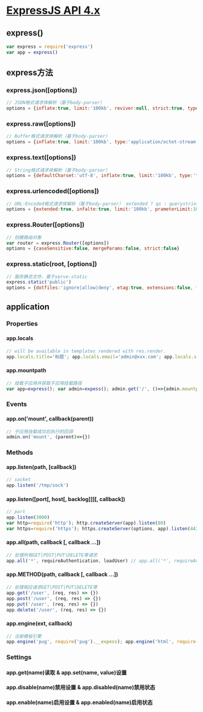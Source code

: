 # [ExpressJS API 4.x](https://expressjs.com/en/4x/api.html)

## express()

```js
var express = require('express')
var app = express()
```

## express方法

### express.json([options])

```js
// JSON格式请求体解析（基于body-parser）
options = {inflate:true, limit:'100kb', reviver:null, strict:true, type:'application/json', verify:undefined}
```

### express.raw([options])

```js
// Buffer格式请求体解析（基于body-parser）
options = {inflate:true, limit:'100kb', type:'application/octet-stream', verify:undefined}
```

### express.text([options])

```js
// String格式请求体解析（基于body-parser）
options = {defaultCharset:'utf-8', inflate:true, limit:'100kb', type:'text/plain', verify:undefined}
```

### express.urlencoded([options])

```js
// URL-Encoded格式请求体解析（基于body-parser） extended ? qs : querystring
options = {extended:true, infalte:true, limit:'100kb', prameterLimit:1000, type:'application/x-www-form-urlencoded', verify:undefined}
```

### express.Router([options])

```js
// 创建路由对象
var router = express.Router([options])
options = {caseSensitive:false, mergeParams:false, strict:false}
```

### express.static(root, [options])

```js
// 服务静态文件，基于serve-static
express.static('public')
options = {dotfiles:'ignore|allow|deny', etag:true, extensions:false, fallthrough:true, immutable:false, index:'index.html', lastModified:true, maxAge:0, redirect:true, setHeaders: undefined}
```

## application

### Properties

#### app.locals

```js
// will be available in templates rendered with res.render.
app.locals.title='标题'; app.locals.email='admin@xxx.com'; app.locals.strftime=require('strftime')
```

#### app.mountpath

```js
// 挂载子应用并获取子应用挂载路径 
var app=express(); var admin=expess(); admin.get('/', ()=>{admin.mountpath}); app.use('/admin', admin);
```

### Events

#### app.on('mount', callback(parent))

```js
// 子应用挂载成功后执行的回调
admin.on('mount', (parent)=>{})
```

### Methods

#### app.listen(path, [callback])

```js
// socket
app.listen('/tmp/sock')
```

#### app.listen([port[, host[, backlog]]][, callback])

```js
// port
app.listen(3000)
var http=require('http'); http.createServer(app).listen(80)
var https=require('https'); https.createServer(options, app).listen(443)
```

#### app.all(path, callback [, callback ...])

```js
// 处理所有GET|POST|PUT|DELETE等请求
app.all('*', requireAuthentication, loadUser) // app.all('*', requireAuthentication);app.all('*', loadUser)
```

#### app.METHOD(path, callback [, callback ...])

```js
// 处理相应请求GET|POST|PUT|DELETE等
app.get('/user', (req, res) => {})
app.post('/user', (req, res) => {})
app.put('/user', (req, res) => {})
app.delete('/user', (req, res) => {})
```

#### app.engine(ext, callback)

```js
// 注册模板引擎
app.engine('pug', require('pug').__expess); app.engine('html', require('ejs').renderFile)
```

### Settings

#### app.get(name)读取 & app.set(name, value)设置

#### app.disable(name)禁用设置 & app.disabled(name)禁用状态

#### app.enable(name)启用设置 & app.enabled(name)启用状态


